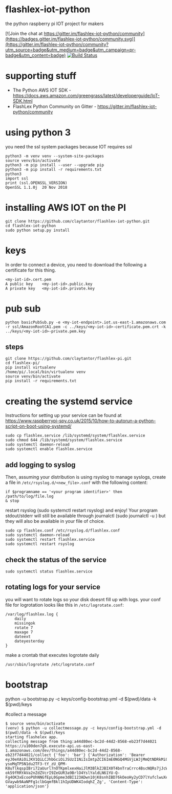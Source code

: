 # flashlex-iot-python
the python raspberry pi IOT project for makers 

[![Join the chat at https://gitter.im/flashlex-iot-python/community](https://badges.gitter.im/flashlex-iot-python/community.svg)](https://gitter.im/flashlex-iot-python/community?utm_source=badge&utm_medium=badge&utm_campaign=pr-badge&utm_content=badge)
[![Build Status](https://travis-ci.org/claytantor/flashlex-iot-python.svg?branch=master)](https://travis-ci.org/claytantor/flashlex-iot-python)



# supporting stuff
* The Python AWS IOT SDK - https://docs.aws.amazon.com/greengrass/latest/developerguide/IoT-SDK.html
* FlashLex Python Community on Gitter - https://gitter.im/flashlex-iot-python/community

# using python 3
you need the ssl system packages because IOT requires ssl

```
python3 -m venv venv --system-site-packages
source venv/bin/activate
python3 -m pip install --user --upgrade pip
python3 -m pip install -r requirements.txt
python3
import ssl
print (ssl.OPENSSL_VERSION)
OpenSSL 1.1.0j  20 Nov 2018
```

# installing AWS IOT on the PI
```
git clone https://github.com/claytantor/flashlex-iot-python.git
cd flashlex-iot-python
sudo python setup.py install
```

# keys
In order to connect a device, you need to download the following a certificate for this thing.

```
<my-iot-id>.cert.pem
A public key	<my-iot-id>.public.key
A private key	<my-iot-id>.private.key
```

# pub sub

```
python basicPubSub.py -e <my-iot-endpoint>.iot.us-east-1.amazonaws.com -r ssl/AmazonRootCA1.pem -c ../keys/<my-iot-id>-certificate.pem.crt -k ../keys/<my-iot-id>-private.pem.key
```


## steps
```
git clone https://github.com/claytantor/flashlex-pi.git
cd flashlex-pi/
pip install virtualenv
/home/pi/.local/bin/virtualenv venv
source venv/bin/activate
pip install -r requirements.txt
```

# creating the systemd service
Instructions for setting up your service can be found at https://www.raspberrypi-spy.co.uk/2015/10/how-to-autorun-a-python-script-on-boot-using-systemd/

```
sudo cp flashlex.service /lib/systemd/system/flashlex.service
sudo chmod 644 /lib/systemd/system/flashlex.service
sudo systemctl daemon-reload
sudo systemctl enable flashlex.service
```

## add logging to syslog

Then, assuming your distribution is using rsyslog to manage syslogs, create a file in `/etc/rsyslog.d/<new_file>.conf` with the following content:

```
if $programname == '<your program identifier>' then /path/to/log/file.log
& stop
```

restart rsyslog (sudo systemctl restart rsyslog) and enjoy! Your program stdout/stderr will still be available through journalctl (sudo journalctl -u <your program identifier>) but they will also be available in your file of choice.

```
sudo cp flashlex.conf /etc/rsyslog.d/flashlex.conf
sudo systemctl daemon-reload
sudo systemctl restart flashlex.service
sudo systemctl restart rsyslog
```

## check the status of the service
```
sudo systemctl status flashlex.service
```

## rotating logs for your service
you will want to rotate logs so your disk doesnt fill up with logs. your conf file for logrotation looks like this in `/etc/logrotate.conf`:

```
/var/log/flashlex.log {
    daily
    missingok
    rotate 7
    maxage 7
    dateext
    dateyesterday
}
```

make a crontab that executes logrotate daily

```
/usr/sbin/logrotate /etc/logrotate.conf
```

# bootstrap
python -u bootstrap.py -c keys/config-bootstrap.yml -d $(pwd)/data -k $(pwd)/keys

#collect a message
```
$ source venv/bin/activate
(venv) $ python -u collectmessage.py -c keys/config-bootstrap.yml -d $(pwd)/data -k $(pwd)/keys
starting flashelex app.
collecting message from thing:a44d80ec-bc2d-44d2-8568-eb23f7d44021
https://u100den7gk.execute-api.us-east-1.amazonaws.com/dev/things/a44d80ec-bc2d-44d2-8568-eb23f7d44021/collect {'foo': 'bar'} {'Authorization': 'Bearer eyJ0eXAiOiJKV1QiLCJhbGciOiJSUzI1NiIsImtpZCI6ImE0NGQ4MGVjLWJjMmQtNDRkMi04NTY4LWViMjNmN2Q0NDAyMSJ9.eyJleHAiOjE1NTU3NzU5ODMsIm5iZiI6MTU1NTc3NTg2MywiaXNzIjoidXJuOnRoaW5nOmE0NGQ4MGVjLWJjMmQtNDRkMi04NTY4LWViMjNmN2Q0NDAyMSIsImF1ZCI6InVybjpmbGFzaGxleDphNDRkODBlYy1iYzJkLTQ0ZDItODU2OC1lYjIzZjdkNDQwMjEifQ.Thv2m04Bhgqe5T7KkxGgW0ESvW4gATUhRGedzaTOul820CgQCtXlT158X6T-ysoMqTP5N1du2TF3-tY_zU_QPM-K8uTlkqspIBri72aUurl7nOTKpmlxexHaiJlM3BlkZJBIX0T4bnTraCrrc4BscNQRs7jJcWkW277F-ok59fRRYAVa2nZdZVcrI9ZeGUR3a9BrlO4YslYaldLN61YU-Q-Fg4OK3xEcooPUhNNGfEpL0Gpme3dBI123ADwn10jK8snhIBD76kOeoHy2yCD7lYufclwuXeuvl0xA3QAFdZC-GVaywb9AaNPFg1clbGqmfBkl1hIpUDWK4IodqhZ_Zg', 'Content-Type': 'application/json'}
```
